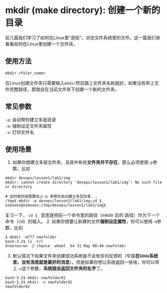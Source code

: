 # mkdir (make directory): 创建一个新的目录
前几篇我们学习了如何在Linux里“逛街”，浏览文件系统里的文件。这一篇我们来看看如何在Linux里创建一个文件夹。<br> 

## 使用方法
`mkdir <foler_name>`

在Linux创建文件夹只需要输入`mkdir`然后跟上文件夹名称就好。如果没有带上文件完整路径，那就会在当前文件夹下创建一个新的文件夹。

## 常见参数
`-p`: 自动帮你建立多层目录 <br>
`-m`: 强制设定文件夹属性 <br>
`-v`: 打印文件名 <br>

## 使用场景
1. 如果你想建立多层文件夹，且其中有些**文件夹并不存在**，那么必须使用`-p`参数，比如
```
mkdir devops/lesson1/lab1/img
mkdir: cannot create directory ‘devops/lesson1/lab1/img’: No such file or directory

# 这时候你就需要加上-p 来帮你自动建立多层目录...
/tmp$ mkdir -p devops/lesson1/lab1/img;cd $_
osboxes@osboxes:/tmp/devops/lesson1/lab1/img$
``` 
复习一下， `cd $_` 意思是把前一个命令里的路径（mkdir 后的 路径）作为下一个命令（cd）的输入。
2. 如果你想要让新建的文件**强制设定属性**，你可以使用`-m`参数，比如
```
$ mkdir -m777 newfolder
bash-3.2$ ls -trl
drwxrwxrwx  2 chance  wheel  64 31 May 08:44 newfolder
```
3. 默认情况下如果文件夹创建成功系统是不会有任何反馈的（毕竟**在Unix系统里，没有消息就是最好的消息**）。但是如果你想让系统返回一些啥，你可以带上`-v`这个参数，**系统就会返回文件夹的名字**了。
```
bash-3.2$ mkdir newfolder01
bash-3.2$ mkdir -v newfolder02
newfolder02
```
